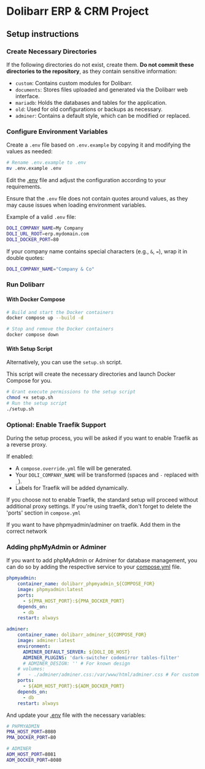 # Dolibarr ERP & CRM Project

## Setup instructions

### Create Necessary Directories

If the following directories do not exist, create them. **Do not commit these directories to the repository**, as they contain sensitive information:

- `custom`: Contains custom modules for Dolibarr.
- `documents`: Stores files uploaded and generated via the Dolibarr web interface.
- `mariadb`: Holds the databases and tables for the application.
- `old`: Used for old configurations or backups as necessary.
- `adminer`: Contains a default style, which can be modified or replaced.

### Configure Environment Variables

Create a `.env` file based on `.env.example` by copying it and modifying the values as needed:

```bash
# Rename .env.example to .env
mv .env.example .env
```

Edit the [.env](.env) file and adjust the configuration according to your requirements.

Ensure that the `.env` file does not contain quotes around values, as they may cause issues when loading environment variables.

Example of a valid `.env` file:

```bash
DOLI_COMPANY_NAME=My Company
DOLI_URL_ROOT=erp.mydomain.com
DOLI_DOCKER_PORT=80
```

If your company name contains special characters (e.g., `&`, `=`), wrap it in double quotes:

```bash
DOLI_COMPANY_NAME="Company & Co"
```

### Run Dolibarr

#### With Docker Compose

```bash
# Build and start the Docker containers
docker compose up --build -d
```

```bash
# Stop and remove the Docker containers
docker compose down
```

#### With Setup Script

Alternatively, you can use the `setup.sh` script.

This script will create the necessary directories and launch Docker Compose for you.

```bash
# Grant execute permissions to the setup script
chmod +x setup.sh
# Run the setup script
./setup.sh
```

### Optional: Enable Traefik Support

During the setup process, you will be asked if you want to enable Traefik as a reverse proxy.

If enabled:

- A `compose.override.yml` file will be generated.
- Your `DOLI_COMPANY_NAME` will be transformed (spaces and `-` replaced with `_`).
- Labels for Traefik will be added dynamically.

If you choose not to enable Traefik, the standard setup will proceed without additional proxy settings.
If you're using traefik, don't forget to delete the 'ports' section in `compose.yml`

If you want to have phpmyadmin/adminer on traefik. Add them in the correct network



### Adding phpMyAdmin or Adminer

If you want to add phpMyAdmin or Adminer for database management, you can do so by adding the respective service to your [compose.yml](compose.yml) file.

```yaml
phpmyadmin:
    container_name: dolibarr_phpmyadmin_${COMPOSE_FOR}
    image: phpmyadmin:latest
    ports:
      - ${PMA_HOST_PORT}:${PMA_DOCKER_PORT}
    depends_on:
      - db
    restart: always

adminer:
    container_name: dolibarr_adminer_${COMPOSE_FOR}
    image: adminer:latest
    environment:
      ADMINER_DEFAULT_SERVER: ${DOLI_DB_HOST}
      ADMINER_PLUGINS: 'dark-switcher codemirror tables-filter'
      # ADMINER_DESIGN: '' # For known design
    # volumes:
    #   - ./adminer/adminer.css:/var/www/html/adminer.css # For custom design
    ports:
      - ${ADM_HOST_PORT}:${ADM_DOCKER_PORT}
    depends_on:
      - db
    restart: always
```

And update your [.env](.env) file with the necessary variables:

```bash
# PHPMYADMIN
PMA_HOST_PORT=8080
PMA_DOCKER_PORT=80

# ADMINER
ADM_HOST_PORT=8081
ADM_DOCKER_PORT=8080
```
